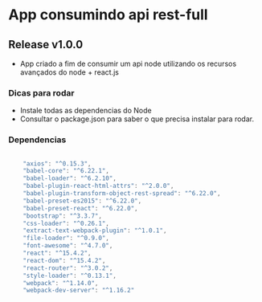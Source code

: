 # App consumindo api rest-full

## Release v1.0.0
- App criado a fim de consumir um api node utilizando os recursos avançados do node + react.js

### Dicas para rodar
- Instale todas as dependencias do Node
- Consultar o package.json para saber o que precisa instalar para rodar.

### Dependencias

```javascript

    "axios": "^0.15.3",
    "babel-core": "^6.22.1",
    "babel-loader": "^6.2.10",
    "babel-plugin-react-html-attrs": "^2.0.0",
    "babel-plugin-transform-object-rest-spread": "^6.22.0",
    "babel-preset-es2015": "^6.22.0",
    "babel-preset-react": "^6.22.0",
    "bootstrap": "^3.3.7",
    "css-loader": "^0.26.1",
    "extract-text-webpack-plugin": "^1.0.1",
    "file-loader": "^0.9.0",
    "font-awesome": "^4.7.0",
    "react": "^15.4.2",
    "react-dom": "^15.4.2",
    "react-router": "^3.0.2",
    "style-loader": "^0.13.1",
    "webpack": "^1.14.0",
    "webpack-dev-server": "^1.16.2"

```
